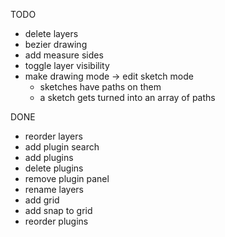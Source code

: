 TODO

- delete layers
- bezier drawing
- add measure sides
- toggle layer visibility
- make drawing mode -> edit sketch mode
  - sketches have paths on them
  - a sketch gets turned into an array of paths

DONE

- reorder layers
- add plugin search
- add plugins
- delete plugins
- remove plugin panel
- rename layers
- add grid
- add snap to grid
- reorder plugins
